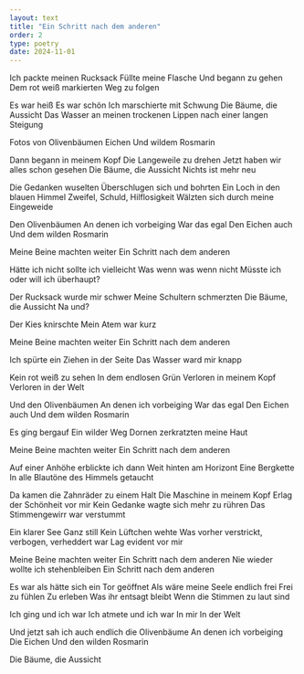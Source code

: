 ```yaml
---
layout: text
title: "Ein Schritt nach dem anderen"
order: 2
type: poetry
date: 2024-11-01
---
```


Ich packte meinen Rucksack 
Füllte meine Flasche
Und begann zu gehen
Dem rot weiß markierten Weg zu folgen

Es war heiß
Es war schön
Ich marschierte mit Schwung
Die Bäume, die Aussicht
Das Wasser an meinen trockenen Lippen nach einer langen Steigung

Fotos von Olivenbäumen
Eichen
Und wildem Rosmarin

Dann begann in meinem Kopf
Die Langeweile zu drehen 
Jetzt haben wir alles schon gesehen
Die Bäume, die Aussicht
Nichts ist mehr neu

Die Gedanken wuselten
Überschlugen sich und bohrten
Ein Loch in den blauen Himmel
Zweifel, Schuld, Hilflosigkeit 
Wälzten sich durch meine Eingeweide

Den Olivenbäumen
An denen ich vorbeiging
War das egal
Den Eichen auch
Und dem wilden Rosmarin

Meine Beine machten weiter
Ein Schritt nach dem anderen

Hätte ich nicht sollte ich vielleicht 
Was wenn was wenn nicht
Müsste ich oder will ich überhaupt?

Der Rucksack wurde mir schwer
Meine Schultern schmerzten
Die Bäume, die Aussicht
Na und?

Der Kies knirschte
Mein Atem war kurz

Meine Beine machten weiter
Ein Schritt nach dem anderen

Ich spürte ein Ziehen in der Seite
Das Wasser ward mir knapp

Kein rot weiß zu sehen
In dem endlosen Grün
Verloren in meinem Kopf
Verloren in der Welt

Und den Olivenbäumen
An denen ich vorbeiging
War das egal
Den Eichen auch
Und dem wilden Rosmarin

Es ging bergauf
Ein wilder Weg
Dornen zerkratzten meine Haut

Meine Beine machten weiter
Ein Schritt nach dem anderen

Auf einer Anhöhe erblickte ich dann
Weit hinten am Horizont
Eine Bergkette 
In alle Blautöne des Himmels getaucht

Da kamen die Zahnräder zu einem Halt
Die Maschine in meinem Kopf
Erlag der Schönheit vor mir
Kein Gedanke wagte sich mehr zu rühren
Das Stimmengewirr war verstummt

Ein klarer See
Ganz still
Kein Lüftchen wehte
Was vorher verstrickt, verbogen, verheddert war
Lag evident vor mir

Meine Beine machten weiter
Ein Schritt nach dem anderen
Nie wieder wollte ich stehenbleiben
Ein Schritt nach dem anderen

Es war als hätte sich ein Tor geöffnet
Als wäre meine Seele endlich frei
Frei zu fühlen
Zu erleben
Was ihr entsagt bleibt
Wenn die Stimmen zu laut sind

Ich ging und ich war
Ich atmete und ich war
In mir 
In der Welt

Und jetzt sah ich auch endlich die Olivenbäume
An denen ich vorbeiging
Die Eichen
Und den wilden Rosmarin

Die Bäume, die Aussicht
